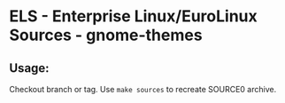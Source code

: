 # ELS - Enterprise Linux/EuroLinux Sources - gnome-themes
 
## Usage:
  Checkout branch or tag. Use `make sources` to recreate  SOURCE0 archive.
